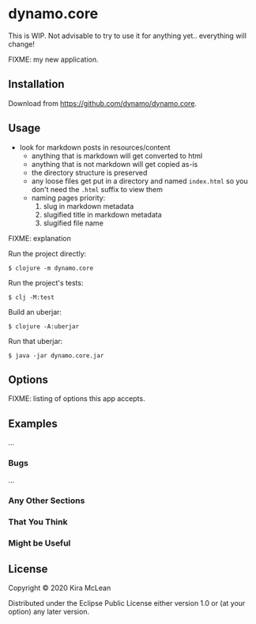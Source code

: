 # dynamo.core

This is WIP. Not advisable to try to use it for anything yet.. everything will change!

FIXME: my new application.

## Installation

Download from https://github.com/dynamo/dynamo.core.

## Usage

- look for markdown posts in resources/content
  - anything that is markdown will get converted to html
  - anything that is not markdown will get copied as-is
  - the directory structure is preserved
  - any loose files get put in a directory and named `index.html` so you don't
    need the `.html` suffix to view them
  - naming pages priority:
    1. slug in markdown metadata
    2. slugified title in markdown metadata
    3. slugified file name

FIXME: explanation

Run the project directly:

    $ clojure -m dynamo.core

Run the project's tests:

    $ clj -M:test

Build an uberjar:

    $ clojure -A:uberjar

Run that uberjar:

    $ java -jar dynamo.core.jar

## Options

FIXME: listing of options this app accepts.

## Examples

...

### Bugs

...

### Any Other Sections
### That You Think
### Might be Useful

## License

Copyright © 2020 Kira McLean

Distributed under the Eclipse Public License either version 1.0 or (at
your option) any later version.
